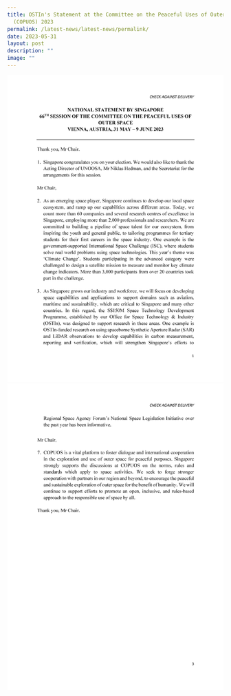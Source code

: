 ```yaml
---
title: OSTIn's Statement at the Committee on the Peaceful Uses of Outer Space
  (COPUOS) 2023
permalink: /latest-news/latest-news/permalink/
date: 2023-05-31
layout: post
description: ""
image: ""
---
```

![national statement page one.png](/images/national%20statement%20page%20one.png)
![national statement page three.png](/images/national%20statement%20page%20three.png)